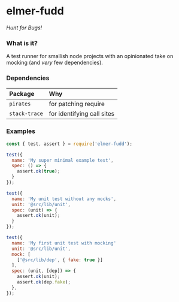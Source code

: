 # elmer-fudd

_Hunt for Bugs!_

### What is it?

A test runner for smallish node projects with an opinionated take on mocking (and _very_ few dependencies).

### Dependencies

|Package|Why|
|:------|:--|
|`pirates`| for patching require |
|`stack-trace`| for identifying call sites |

### Examples

```javascript
const { test, assert } = require('elmer-fudd');

test({
  name: 'My super minimal example test',
  spec: () => {
    assert.ok(true);
  }
});

test({
  name: 'My unit test without any mocks',
  unit: '@src/lib/unit',
  spec: (unit) => {
    assert.ok(unit);
  }
});

test({
  name: 'My first unit test with mocking'
  unit: '@src/lib/unit',
  mock: [
    ['@src/lib/dep', { fake: true }]
  ],
  spec: (unit, [dep]) => {
    assert.ok(unit);
    assert.ok(dep.fake);
  },
});
```
